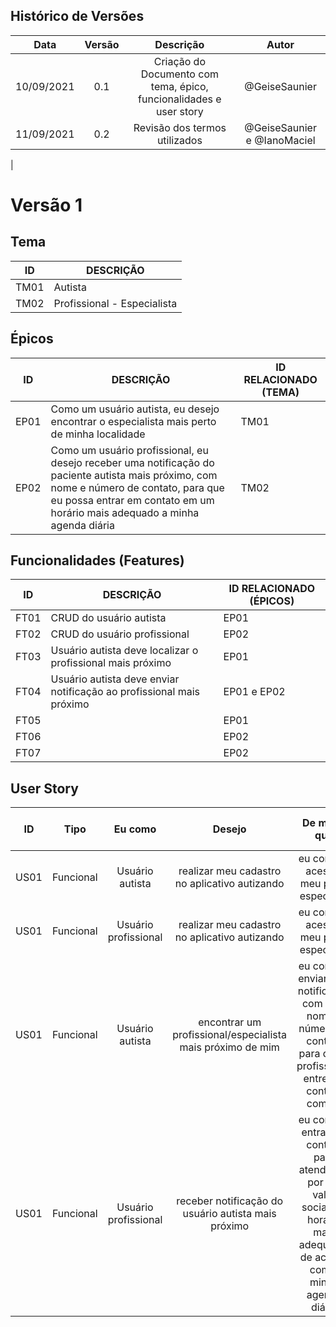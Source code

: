 ## Histórico de Versões

| Data       | Versão | Descrição            |         Autor             |
|:----------:|:------:|:--------------------:|:-------------------------:|
| 10/09/2021 | 0.1 | Criação do Documento com tema, épico, funcionalidades e user story  | @GeiseSaunier |
| 11/09/2021 | 0.2 | Revisão dos termos utilizados  | @GeiseSaunier e @IanoMaciel|
|
# Versão 1

## Tema

| ID | DESCRIÇÃO |
|----|-----------|
|TM01| Autista |
|TM02| Profissional - Especialista |


## Épicos
| ID | DESCRIÇÃO | ID RELACIONADO (TEMA) |
|----|-----------|----------------|
| EP01 | Como um usuário autista, eu desejo encontrar o especialista mais perto de minha localidade | TM01 |
| EP02 | Como um usuário profissional, eu desejo receber uma notificação do paciente autista mais próximo, com nome e número de contato, para que eu possa entrar em contato em um horário mais adequado a minha agenda diária  | TM02 |

## Funcionalidades (Features)
| ID | DESCRIÇÃO | ID RELACIONADO (ÉPICOS) |
|----|-----------|----------------|
| FT01 | CRUD do usuário autista | EP01 |
| FT02 | CRUD do usuário profissional | EP02 |
| FT03 | Usuário autista deve localizar o profissional mais próximo| EP01 |
| FT04 | Usuário autista deve enviar notificação ao profissional mais próximo | EP01 e EP02|
| FT05 |  | EP01 |
| FT06 |  | EP02 |
| FT07 |  | EP02 |


## User Story

|    ID   |      Tipo     |     Eu como    |      Desejo       | De modo que | Prioridade | Status    | ID RELACIONADO (FEATURES) |
|:-------:|:-------------:|:--------------:|:-----------------:|:-----------:|:----------:|:---------:|:-------------------------------:|
|    US01    |   Funcional   | Usuário autista       | realizar meu cadastro no aplicativo autizando | eu consiga acessar meu perfil específico | Alta | Desenvolvimento | FT01 |
|    US01    |   Funcional   | Usuário profissional   | realizar meu cadastro no aplicativo autizando| eu consiga acessar meu perfil específico | Alta | Desenvolvimento | FT02 |
|    US01    |   Funcional   | Usuário autista       | encontrar um profissional/especialista mais próximo de mim | eu consiga enviar uma notificação com meu nome e número de contato para que o profissional entre em contato comigo | Alta | Desenvolvimento | FT03 |
|    US01    |   Funcional   | Usuário profissional       | receber notificação do usuário autista mais próximo | eu consiga entrar em contato para atendê-lo, por um valor social, no horário mais adequado, de acordo com a minha agenda diária   | Alta | Desenvolvimento | FT04 |
